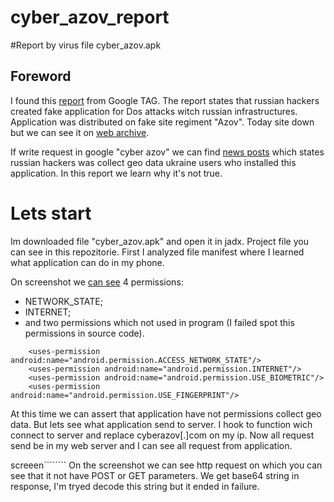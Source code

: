 # cyber_azov_report
#Report by virus file cyber_azov.apk

## Foreword
I found this  [report](https://blog.google/threat-analysis-group/continued-cyber-activity-in-eastern-europe-observed-by-tag/) from Google TAG. 
The report states that russian hackers created fake application for Dos attacks witch russian infrastructures. Application was distributed on fake site regiment "Azov". 
Today site down but we can see it on [web archive](https://web.archive.org/web/20220616174628/https://cyberazov.com/). 

If write request in google "cyber azov" we can find [news posts](http://web.archive.org/web/20220727182903/https://tech.liga.net/other/novosti/rossiyskie-hakery-sozdali-feykovoe-prilojenie-kiber-azov-yakoby-dlya-kiberatak-na-rossiyu) which states russian hackers was collect geo data ukraine users who installed this application.
In this report we learn why it's not true.

# Lets start
Im downloaded file "cyber_azov.apk" and open it in jadx. Project file you can see in this repozitorie. 
First I analyzed file manifest where I learned what application can do in my phone.

On screenshot we [can see](https://github.com/notrobot1/cyber_azov_report/blob/main/CyberAzov/AndroidManifest.xml) 4 permissions: 
* NETWORK_STATE; 
* INTERNET;
* and two permissions which not used in program (I failed spot this permissions in source code). 
```
    <uses-permission android:name="android.permission.ACCESS_NETWORK_STATE"/>
    <uses-permission android:name="android.permission.INTERNET"/>
    <uses-permission android:name="android.permission.USE_BIOMETRIC"/>
    <uses-permission android:name="android.permission.USE_FINGERPRINT"/>
 ```

At this time we can assert that application have not permissions collect geo data. But lets see what application send to server. I hook to function wich connect to server and replace cyberazov[.]com on my  ip. Now all request send be in my web server and I can see all request from application.

screeen````````
On the screenshot we can see http request on which you can see that it not have POST or GET parameters. We get base64 string in response, I'm tryed decode this string but it ended in failure.

